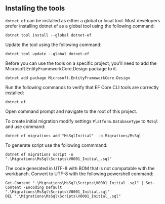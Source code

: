 ﻿## Installing the tools

`dotnet ef` can be installed as either a global or local tool. Most developers prefer installing dotnet ef as a global tool using the following command:

```
dotnet tool install --global dotnet-ef
```


Update the tool using the following command:
```
dotnet tool update --global dotnet-ef
```

Before you can use the tools on a specific project, you'll need to add the Microsoft.EntityFrameworkCore.Design package to it.
```
dotnet add package Microsoft.EntityFrameworkCore.Design
```

Run the following commands to verify that EF Core CLI tools are correctly installed:
```
dotnet ef
```

Open command prompt and navigate to the root of this project.

To create initial migration modify settings `Platform.DatabaseType` to `MsSql` and use command:
```
dotnet ef migrations add "MsSqlInitial"  -o Migrations/MsSql
```

To generate script use the following commmand:
```
dotnet ef migrations script -o ".\Migrations\MsSql\Scripts\V0001_Initial_.sql" 
```

The code generated in UTF-8 with BOM that is not compatable with the workbanch. Convert to UTF-8 with the following powershell command:
```
Get-Content ".\Migrations\MsSql\Scripts\V0001_Initial_.sql" | Set-Content -Encoding Default ".\Migrations\MsSql\Scripts\V0001_Initial.sql"
DEL ".\Migrations\MsSql\Scripts\V0001_Initial_.sql"
```

